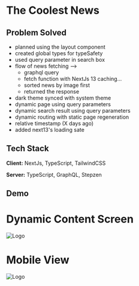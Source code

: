 
# The Coolest News



## Problem Solved

- planned using the layout component
- created global types for typeSafety
- used query parameter in search box
- flow of news fetching -->
    - graphql query
    - fetch function with NextJs 13 caching...
    - sorted news by image first
    - returned the response
- dark theme synced with system theme
- dynamic page using query parameters
- dynamic search result using query parameters
- dynamic routing with static page regeneration
- relative timestamp (X days ago)
- added next13's loading sate


## Tech Stack

**Client:** NextJs, TypeScript, TailwindCSS

**Server:** TypeScript, GraphQL, Stepzen


## Demo

# Dynamic Content Screen
![Logo](https://media.giphy.com/media/hQsMULrE8tGOSqLtrL/giphy.gif)
# Mobile View
![Logo](https://media.giphy.com/media/EHRmtsuiy9n3IrvwZ0/giphy.gif)

